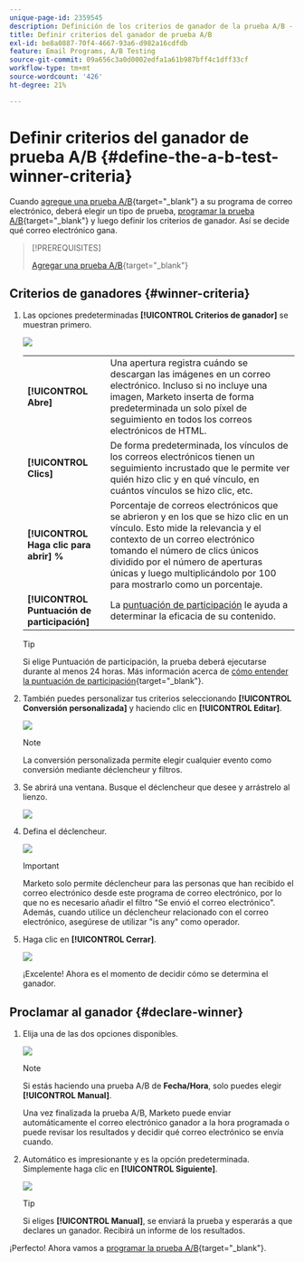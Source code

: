 ```yaml
---
unique-page-id: 2359545
description: Definición de los criterios de ganador de la prueba A/B - Documentos de Marketo - Documentación del producto
title: Definir criterios del ganador de prueba A/B
exl-id: be8a0887-70f4-4667-93a6-d982a16cdfdb
feature: Email Programs, A/B Testing
source-git-commit: 09a656c3a0d0002edfa1a61b987bff4c1dff33cf
workflow-type: tm+mt
source-wordcount: '426'
ht-degree: 21%

---
```


# Definir criterios del ganador de prueba A/B {#define-the-a-b-test-winner-criteria}

Cuando [agregue una prueba A/B](/help/marketo/product-docs/email-marketing/email-programs/email-program-actions/email-test-a-b-test/add-an-a-b-test.md){target="_blank"} a su programa de correo electrónico, deberá elegir un tipo de prueba, [programar la prueba A/B](/help/marketo/product-docs/email-marketing/email-programs/email-program-actions/email-test-a-b-test/schedule-the-a-b-test.md){target="_blank"} y luego definir los criterios de ganador. Así se decide qué correo electrónico gana.

>[!PREREQUISITES]
>
>[Agregar una prueba A/B](/help/marketo/product-docs/email-marketing/email-programs/email-program-actions/email-test-a-b-test/add-an-a-b-test.md){target="_blank"}

## Criterios de ganadores {#winner-criteria}

1. Las opciones predeterminadas **[!UICONTROL Criterios de ganador]** se muestran primero.

   ![](assets/image2014-9-12-15-3a51-3a3.png)

   <table>
   <tr>
   <td><b>[!UICONTROL Abre]</b></td>
   <td>Una apertura registra cuándo se descargan las imágenes en un correo electrónico. Incluso si no incluye una imagen, Marketo inserta de forma predeterminada un solo píxel de seguimiento en todos los correos electrónicos de HTML.</td>
   </tr>
   <tr>
   <td><b>[!UICONTROL Clics]</b></td>
   <td>De forma predeterminada, los vínculos de los correos electrónicos tienen un seguimiento incrustado que le permite ver quién hizo clic y en qué vínculo, en cuántos vínculos se hizo clic, etc.</td>
   </tr>
   <tr>
   <td><b>[!UICONTROL Haga clic para abrir] %</b></td>
   <td>Porcentaje de correos electrónicos que se abrieron y en los que se hizo clic en un vínculo. Esto mide la relevancia y el contexto de un correo electrónico tomando el número de clics únicos dividido por el número de aperturas únicas y luego multiplicándolo por 100 para mostrarlo como un porcentaje.</td>
   </tr>
   <tr>
   <td><b>[!UICONTROL Puntuación de participación]</b></td>
   <td>La <a href="https://experienceleague.adobe.com/docs/marketo/using/product-docs/email-marketing/drip-nurturing/reports-and-notifications/understanding-the-engagement-score.html?lang=es" target="_blank">puntuación de participación</a> le ayuda a determinar la eficacia de su contenido.</td>
   </tr>
   </table>

   >[!TIP]
   >
   >Si elige Puntuación de participación, la prueba deberá ejecutarse durante al menos 24 horas. Más información acerca de [cómo entender la puntuación de participación](/help/marketo/product-docs/email-marketing/drip-nurturing/reports-and-notifications/understanding-the-engagement-score.md){target="_blank"}.

1. También puedes personalizar tus criterios seleccionando **[!UICONTROL Conversión personalizada]** y haciendo clic en **[!UICONTROL Editar]**.

   ![](assets/image2014-9-12-15-3a51-3a53.png)

   >[!NOTE]
   >
   >La conversión personalizada permite elegir cualquier evento como conversión mediante déclencheur y filtros.

1. Se abrirá una ventana. Busque el déclencheur que desee y arrástrelo al lienzo.

   ![](assets/image2014-9-12-15-3a52-3a18.png)

1. Defina el déclencheur.

   ![](assets/image2014-9-12-15-3a53-3a11.png)

   >[!IMPORTANT]
   >
   >Marketo solo permite déclencheur para las personas que han recibido el correo electrónico desde este programa de correo electrónico, por lo que no es necesario añadir el filtro &quot;Se envió el correo electrónico&quot;. Además, cuando utilice un déclencheur relacionado con el correo electrónico, asegúrese de utilizar &quot;is any&quot; como operador.

1. Haga clic en **[!UICONTROL Cerrar]**.

   ![](assets/image2014-9-12-15-3a53-3a36.png)

   ¡Excelente! Ahora es el momento de decidir cómo se determina el ganador.

## Proclamar al ganador {#declare-winner}

1. Elija una de las dos opciones disponibles.

   ![](assets/image2014-9-12-15-3a53-3a44.png)

   >[!NOTE]
   >
   >Si estás haciendo una prueba A/B de **Fecha/Hora**, solo puedes elegir **[!UICONTROL Manual]**.

   Una vez finalizada la prueba A/B, Marketo puede enviar automáticamente el correo electrónico ganador a la hora programada o puede revisar los resultados y decidir qué correo electrónico se envía cuando.

1. Automático es impresionante y es la opción predeterminada. Simplemente haga clic en **[!UICONTROL Siguiente]**.

   ![](assets/image2014-9-12-15-3a54-3a35.png)

   >[!TIP]
   >
   >Si eliges **[!UICONTROL Manual]**, se enviará la prueba y esperarás a que declares un ganador. Recibirá un informe de los resultados.

¡Perfecto! Ahora vamos a [programar la prueba A/B](/help/marketo/product-docs/email-marketing/email-programs/email-program-actions/email-test-a-b-test/schedule-the-a-b-test.md){target="_blank"}.
